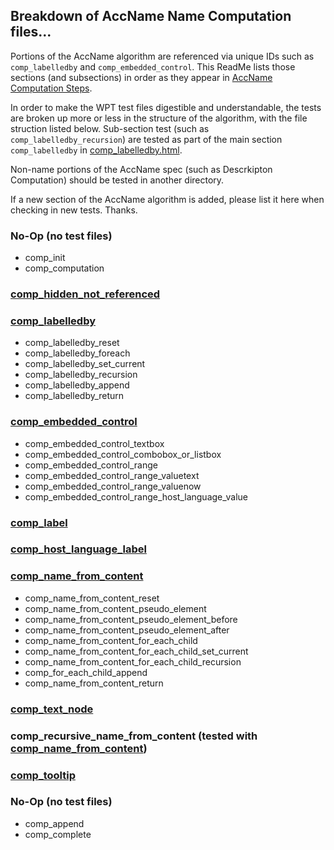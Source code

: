 
## Breakdown of AccName Name Computation files...  

Portions of the AccName algorithm are referenced via unique IDs such as `comp_labelledby` and `comp_embedded_control`. This ReadMe lists those sections (and subsections) in order as they appear in [AccName Computation Steps](https://w3c.github.io/accname/#computation-steps).

In order to make the WPT test files digestible and understandable, the tests are broken up more or less in the structure of the algorithm, with the file struction listed below. Sub-section test (such as `comp_labelledby_recursion`) are tested as part of the main section `comp_labelledby` in [comp_labelledby.html](comp_labelledby.html).

Non-name portions of the AccName spec (such as Descrkipton Computation) should be tested in another directory.

If a new section of the AccName algorithm is added, please list it here when checking in new tests. Thanks.

### No-Op (no test files)
- comp_init
- comp_computation

### [comp_hidden_not_referenced](comp_hidden_not_referenced.html)

### [comp_labelledby](comp_labelledby.html)
  - comp_labelledby_reset
  - comp_labelledby_foreach
  - comp_labelledby_set_current
  - comp_labelledby_recursion
  - comp_labelledby_append
  - comp_labelledby_return

### [comp_embedded_control](comp_embedded_control.html)
 - comp_embedded_control_textbox
 - comp_embedded_control_combobox_or_listbox
 - comp_embedded_control_range
 - comp_embedded_control_range_valuetext
 - comp_embedded_control_range_valuenow
 - comp_embedded_control_range_host_language_value

### [comp_label](comp_label.html)

### [comp_host_language_label](comp_host_language_label.html)

### [comp_name_from_content](comp_name_from_content.html)
  - comp_name_from_content_reset
  - comp_name_from_content_pseudo_element
  - comp_name_from_content_pseudo_element_before
  - comp_name_from_content_pseudo_element_after
  - comp_name_from_content_for_each_child
  - comp_name_from_content_for_each_child_set_current
  - comp_name_from_content_for_each_child_recursion
  - comp_for_each_child_append
  - comp_name_from_content_return

### [comp_text_node](comp_text_node.html)

### comp_recursive_name_from_content (tested with [comp_name_from_content](comp_name_from_content.html))

### [comp_tooltip](comp_tooltip.html)

### No-Op (no test files)
  - comp_append
  - comp_complete



